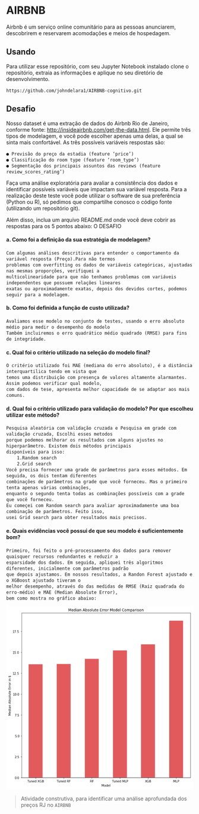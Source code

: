 
# AIRBNB
Airbnb é um serviço online comunitário para as pessoas anunciarem, descobrirem e reservarem acomodações e meios de hospedagem.

## Usando
Para utilizar esse repositório, com  seu Jupyter Notebook instalado clone o repositório, extraia as informações  e aplique no seu diretório de desenvolvimento.

```
https://github.com/johndelara1/AIRBNB-cognitivo.git
```

## Desafio
Nosso dataset é uma extração de dados do Airbnb Rio de
Janeiro, conforme fonte:
http://insideairbnb.com/get-the-data.html.
Ele permite três tipos de modelagem, e você pode escolher
apenas uma delas, a qual se sinta mais confortável. As três
possíveis variáveis respostas são:

    ● Previsão do preço da estadia (feature ‘price’)
    ● Classificação do room type (feature ‘room_type’)
    ● Segmentação dos principais assuntos das reviews (feature review_scores_rating’)
    
Faça uma análise exploratória para avaliar a consistência
dos dados e identificar possíveis variáveis que impactam
sua variável resposta.
Para a realização deste teste você pode utilizar o software
de sua preferência (Python ou R), só pedimos que
compartilhe conosco o código fonte (utilizando um
repositório git).

Além disso, inclua um arquivo README.md
onde você deve cobrir as respostas para os 5 pontos abaixo:
O DESAFIO


#### a. Como foi a definição da sua estratégia de modelagem?
    Com algumas análises descritivas para entender o comportamento da variável resposta (Preço).Para não termos 
    problemas com overfitting os dados de variáveis categóricas, ajustadas nas mesmas proporções, verifiquei a
    multicolinearidade para que não tenhamos problemas com variáveis independentes que possuem relações lineares 
    exatas ou aproximadamente exatas, depois dos devidos cortes, podemos seguir para a modelagem.     
     
#### b. Como foi definida a função de custo utilizada?
    Avaliamos esse modelo no conjunto de testes, usando o erro absoluto médio para medir o desempenho do modelo 
    Também incluiremos o erro quadrático médio quadrado (RMSE) para fins de integridade.
#### c. Qual foi o critério utilizado na seleção do modelo final?
    O critério utilizado foi MAE (mediana do erro absoluto), é a distância interquartilica tendo em vista que 
    temos uma distribuição com presença de valores altamente alarmantes. Assim podemos verificar qual modelo, 
    com dados de tese, apresenta melhor capacidade de se adaptar aos mais comuns.
#### d. Qual foi o critério utilizado para validação do modelo? Por que escolheu utilizar este método?
    Pesquisa aleatória com validação cruzada e Pesquisa em grade com validação cruzada, Escolhi esses metodos 
    porque podemos melhorar os resultados com alguns ajustes no hiperparâmetro. Existem dois métodos principais
    disponíveis para isso:
        1.Random search
        2.Grid search
    Você precisa fornecer uma grade de parâmetros para esses métodos. Em seguida, os dois tentam diferentes 
    combinações de parâmetros na grade que você forneceu. Mas o primeiro tenta apenas várias combinações, 
    enquanto o segundo tenta todas as combinações possíveis com a grade que você forneceu.
    Eu começei com Random search para avaliar aproximadamente uma boa combinação de parâmetros. Feito isso, 
    usei Grid search para obter resultados mais precisos.
#### e. Quais evidências você possui de que seu modelo é suficientemente bom?
    Primeiro, foi feito o pré-processamento dos dados para remover quaisquer recursos redundantes e reduzir a 
    esparsidade dos dados. Em seguida, apliquei três algoritmos diferentes, inicialmente com parâmetros padrão 
    que depois ajustamos. Em nossos resultados, a Randon Forest ajustado e o XGBoost ajustado tiveram o 
    melhor desempenho, através do das medidas de RMSE (Raiz quadrada do erro-médio) e MAE (Median Absolute Error), 
    bem como mostra no gráfico abaixo:
    
![png](melhor_modelo.png)
    
> Atividade construtiva, para identificar uma análise aprofundada dos preços RJ no `AIRBNB`
